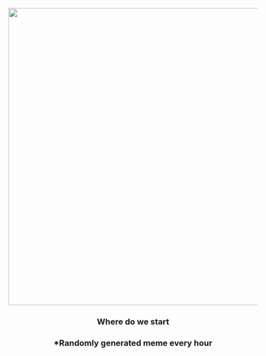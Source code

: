 <p align="center">
        <img src="https://i.redd.it/qoa7b046h5c91.gif" width="600" height="600">
        </p>
        <h3 align="center">Where do we start</h3>
        <h3 align="center">*Randomly generated meme every hour</h3>
    